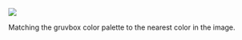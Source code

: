 ![](https://db-feed.s3.amazonaws.com/legacy/Screenshot_from_2019_12_11_17_24_31-1576103158006.png)

Matching the gruvbox color palette to the nearest color in the image.
